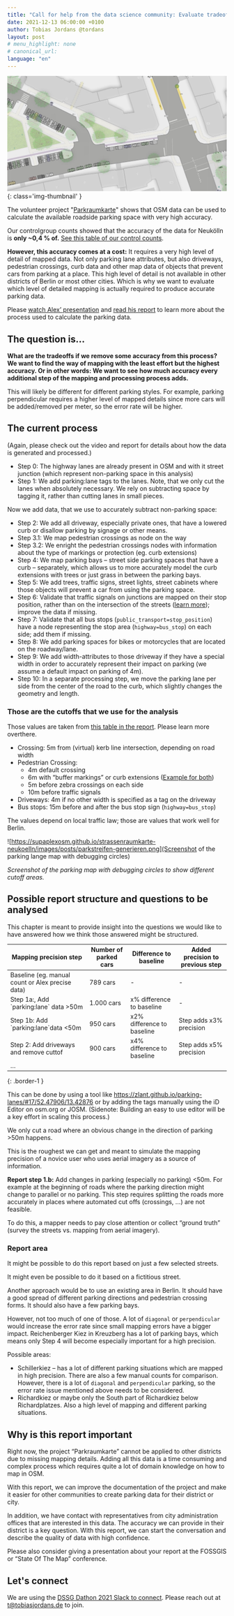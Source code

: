 ```yaml
---
title: "Call for help from the data science community: Evaluate tradeoffs in data quality for mapping parking data in OSM"
date: 2021-12-13 06:00:00 +0100
author: Tobias Jordans @tordans
layout: post
# menu_highlight: none
# canonical_url:
language: "en"
---
```


![Ausschnitt der Straßenraumkarte Neukölln mit Details wie parkenden Autos, Fuß- und Radwegen.](../images/posts/strassenraumkarte/social-sharing.jpg){: class='img-thumbnail' }

The volunteer project "[Parkraumkarte](https://supaplexosm.github.io/strassenraumkarte-neukoelln/?map=parkingmap#17/52.47379/13.44164)" shows that OSM data can be used to calculate the available roadside parking space with very high accuracy.

Our controlgroup counts showed that the accuracy of the data for Neukölln is **only ~0,4 % of.** [See this table of our control counts](https://supaplexosm.github.io/strassenraumkarte-neukoelln/parkraumkarte/report#anhang-b-vergleich-interpolierter-und-gez%C3%A4hlter-stellpl%C3%A4tze-stra%C3%9Fenparken).

**However, this accuracy comes at a cost:** It requires a very high level of detail of mapped data. Not only parking lane attributes, but also driveways, pedestrian crossings, curb data and other map data of objects that prevent cars from parking at a place. This high level of detail is not available in other districts of Berlin or most other cities. Which is why we want to evaluate which level of detailed mapping is actually required to produce accurate parking data.

Please [watch Alex’ presentation](https://supaplexosm.github.io/strassenraumkarte-neukoelln/posts/2021-06-08-vortrag-fossgis) and [read his report](https://supaplexosm.github.io/strassenraumkarte-neukoelln/parkraumkarte/report) to learn more about the process used to calculate the parking data.

## The question is…

**What are the tradeoffs if we remove some accuracy from this process? We want to find the way of mapping with the least effort but the highest accuracy. Or in other words: We want to see how much accuracy every additional step of the mapping and processing process adds.**

This will likely be different for different parking styles. For example, parking perpendicular requires a higher level of mapped details since more cars will be added/removed per meter, so the error rate will be higher.

## The current process

(Again, please check out the video and report for details about how the data is generated and processed.)

- Step 0: The highway lanes are already present in OSM and with it street junction (which represent non-parking space in this analysis)
- Step 1: We add parking:lane tags to the lanes. Note, that we only cut the lanes when absolutely necessary. We rely on subtracting space by tagging it, rather than cutting lanes in small pieces.

Now we add data, that we use to accurately subtract non-parking space:

- Step 2: We add all driveway, especially private ones, that have a lowered curb or disallow parking by signage or other means.
- Step 3.1: We map pedestrian crossings as node on the way
- Step 3.2: We enright the pedestrian crossings nodes with information about the type of markings or protection (eg. curb extensions)
- Step 4: We map parking bays – street side parking spaces that have a curb – separately, which allows us to more accurately model the curb extensions with trees or just grass in between the parking bays.
- Step 5: We add trees, traffic signs, street lights, street cabinets where those objects will prevent a car from using the parking space.
- Step 6: Validate that traffic signals on junctions are mapped on their stop position, rather than on the intersection of the streets ([learn more](https://wiki.openstreetmap.org/wiki/DE:Tag:highway%3Dtraffic_signals)); improve the data if missing.
- Step 7: Validate that all bus stops (`public_transport=stop_position`) have a node representing the stop area (`highway=bus_stop`) on each side; add them if missing.
- Step 8: We add parking spaces for bikes or motorcycles that are located on the roadway/lane.
- Step 9: We add width-attributes to those driveway if they have a special width in order to accurately represent their impact on parking (we assume a default impact on parking of 4m).
- Step 10: In a separate processing step, we move the parking lane per side from the center of the road to the curb, which slightly changes the geometry and length.

### Those are the cutoffs that we use for the analysis

Those values are taken from [this table in the report](https://supaplexosm.github.io/strassenraumkarte-neukoelln/parkraumkarte/report#24-datenverarbeitung-zur-modellierung-des-stra%C3%9Fenparkens). Please learn more overthere.

- Crossing: 5m from (virtual) kerb line intersection, depending on road width
- Pedestrian Crossing:
  - 4m default crossing
  - 6m with “buffer markings” or curb extensions ([Example for both](https://supaplexosm.github.io/strassenraumkarte-neukoelln/?map=micromap#20/52.48057/13.43204))
  - 5m before zebra crossings on each side
  - 10m before traffic signals
- Driveways: 4m if no other width is specified as a tag on the driveway
- Bus stops: 15m before and after the bus stop sign (`highway=bus_stop`)

The values depend on local traffic law; those are values that work well for Berlin.

![https://supaplexosm.github.io/strassenraumkarte-neukoelln/images/posts/parkstreifen-generieren.png](Screenshot of the parking lange map with debugging circles)

_Screenshot of the parking map with debugging circles to show different cutoff areas._

## Possible report structure and questions to be analysed

This chapter is meant to provide insight into the questions we would like to have answered how we think those answered might be structured.

| Mapping precision step                           | Number of parked cars | Difference to baseline     | Added precision to previous step |
| ------------------------------------------------ | --------------------- | -------------------------- | -------------------------------- |
| Baseline (eg. manual count or Alex precise data) | 789 cars              | \-                         | \-                               |
| Step 1a:, Add \`parking:lane\` data >50m         | 1.000 cars            | x% difference to baseline  | \-                               |
| Step 1b: Add \`parking:lane\`data <50m           | 950 cars              | x2% difference to baseline | Step adds x3% precision          |
| Step 2: Add driveways and remove cuttof          | 900 cars              | x4% difference to baseline | Step adds x5% precision          |
| …                                                |                       |                            |                                  |

{: .border-1 }

This can be done by using a tool like https://zlant.github.io/parking-lanes/#17/52.47906/13.42876 or by adding the tags manually using the iD Editor on osm.org or JOSM. (Sidenote: Building an easy to use editor will be a key effort in scaling this process.)

We only cut a road where an obvious change in the direction of parking >50m happens.

This is the roughest we can get and meant to simulate the mapping precision of a novice user who uses aerial imagery as a source of information.

**Report step 1.b:** Add changes in parking (especially no parking) <50m. For example at the beginning of roads where the parking direction might change to parallel or no parking. This step requires splitting the roads more accurately in places where automated cut offs (crossings, …) are not feasible.

To do this, a mapper needs to pay close attention or collect “ground truth” (survey the streets vs. mapping from aerial imagery).

### Report area

It might be possible to do this report based on just a few selected streets.

It might even be possible to do it based on a fictitious street.

Another approach would be to use an existing area in Berlin. It should have a good spread of different parking directions and pedestrian crossing forms. It should also have a few parking bays.

However, not too much of one of those.
A lot of `diagonal` or `perpendicular` would increase the error rate since small mapping errors have a bigger impact.
Reichenberger Kiez in Kreuzberg has a lot of parking bays, which means only Step 4 will become especially important for a high precision.

Possible areas:

- Schillerkiez – has a lot of different parking situations which are mapped in high precision. There are also a few manual counts for comparison. However, there is a lot of `diagonal` and `perpendicular` parking, so the error rate issue mentioned above needs to be considered.
- Richardkiez or maybe only the South part of Richardkiez below Richardplatzes. Also a high level of mapping and different parking situations.

## Why is this report important

Right now, the project “Parkraumkarte” cannot be applied to other districts due to missing mapping details. Adding all this data is a time consuming and complex process which requires quite a lot of domain knowledge on how to map in OSM.

With this report, we can improve the documentation of the project and make it easier for other communities to create parking data for their district or city.

In addition, we have contact with representatives from city administration offices that are interested in this data. The accuracy we can provide in their district is a key question. With this report, we can start the conversation and describe the quality of data with high confidence.

Please also consider giving a presentation about your report at the FOSSGIS or “State Of The Map” conference.

## Let's connect

We are using the [DSSG Dathon 2021 Slack to connect](https://dssgdatathon2021.slack.com/archives/C02KRJGTFGF). Please reach out at [t@tobiasjordans.de](mailto:t@tobiasjordans.de) to join.
